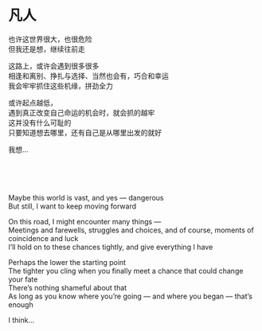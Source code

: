# 凡人

也许这世界很大，也很危险<br>
但我还是想，继续往前走


这路上，或许会遇到很多很多<br>
相逢和离别、挣扎与选择、当然也会有，巧合和幸运<br>
我会牢牢抓住这些机缘，拼劲全力

或许起点越低，<br>
遇到真正改变自己命运的机会时，就会抓的越牢<br>
这并没有什么可耻的<br>
只要知道想去哪里，还有自己是从哪里出发的就好

我想...

<br>
<br>
<br>

Maybe this world is vast, and yes — dangerous<br>
But still, I want to keep moving forward<br>

On this road, I might encounter many things — <br>
Meetings and farewells, struggles and choices, and of course, moments of coincidence and luck<br>
I’ll hold on to these chances tightly, and give everything I have


Perhaps the lower the starting point<br>
The tighter you cling when you finally meet a chance that could change your fate<br>
There’s nothing shameful about that<br>
As long as you know where you’re going — and where you began — that’s enough

I think...